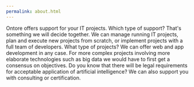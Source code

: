 ```yaml
---
permalink: about.html
---
```


Ontore offers support for your IT projects.
Which type of support?
That's something we will decide together.
We can manage running IT projects, plan and execute new projects from scratch, or implement projects with a full team of developers.
What type of projects?
We can offer web and app development in any case.
For more complex projects involving more elaborate technologies such as big data we would have to first get a consensus on objectives.
Do you know that there will be legal requirements for acceptable application of artificial intelligence?
We can also support you with consulting or certification.
